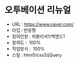 # 오투베이션 리뉴얼
- URL  : https://www.naver.com/
- 타입 : 반응형
- 참여인원 : 퍼블리셔1/백엔드1
- 참여도 :  100%
- 작업방식 :  100%
- 스킬 : html5/css3/jQuery

